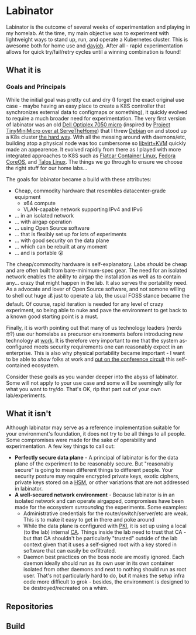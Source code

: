 # Labinator

Labinator is the outcome of several weeks of experimentation and playing in my homelab. At the time, my main objective was to experiment with lightweight ways to stand up, run, and operate a Kubernetes cluster. This is awesome both for home use and [dayjob](https://www.linkedin.com/in/danielruggeri). After all - rapid experimentation allows for quick try/fail/retry cycles until a winning combination is found!

## What it is


### Goals and Principals
While the initial goal was pretty cut and dry (I forget the exact original use case - maybe having an easy place to create a K8S controller that synchronizes external data to configmaps or something), it quickly evolved to require a much broader need for experimentation. The very first version of labinator was an old [Dell Optiplex 7050 micro](https://i.dell.com/sites/csdocuments/shared-content_data-sheets_documents/en/optiplex-7050-towers-technical-specifications.pdf?cjdata=MXxOfDB8WXww&cjevent=e7d7610aead411ef822300bc0a82b820&dgc=CJ&publisherid=5370367&publisher=&aff=Skimlinks&affid=5370367&aff_webid=100062990&aff_user_id=31285X1023697X1473eef2b4daec31877dad3a9139161d&gacd=9684992-28463632-5750457-345576786-177846717&dgc=af&VEN1=14349898-100062990-31285X1023697X1473eef2b4daec31877dad3a9139161d-Skimlinks&dclid=CIWKtZCew4sDFZv09QIdGlMlSw) (inspired by [Project TinyMiniMicro over at ServeTheHome](https://www.servethehome.com/introducing-project-tinyminimicro-home-lab-revolution/)) that I threw [Debian](https://www.debian.org/) on and stood up a K8s cluster [the hard way](https://github.com/kelseyhightower/kubernetes-the-hard-way). With all the messing around with daemons/etc, building atop a physical node was too cumbersome so [libvirt+KVM](https://libvirt.org/drvqemu.html) quickly made an appearence. It evolved rapidly from there as I played with more integrated approaches to K8S such as [Flatcar Container Linux](https://www.flatcar.org/), [Fedora CoreOS](https://fedoraproject.org/coreos/), and [Talos Linux](https://www.talos.dev/). The things we go through to ensure we choose the right stuff for our home labs...

The goals for labinator became a build with these attributes:
* Cheap, commodity hardware that resembles datacenter-grade equipment
  * x64 compute
  * VLAN-capable network supporting IPv4 and IPv6
* ... in an isolated network
* ... with airgap operation
* ... using Open Source software
* ... that is flexibly set up for lots of experiments
* ... with good security on the data plane
* ... which can be rebuilt at any moment
* ... and is portable 😮

The cheap/commodity hardware is self-explanatory. Labs *should* be cheap and are often built from bare-minimum-spec gear. The need for an isolated network enables the ability to airgap the installation as well as to contain any... crazy that might happen in the lab. It also serves the portability need. As a advocate and lover of Open Source software, and not somone willing to shell out huge 💰 just to operate a lab, the usual FOSS stance became the default. Of course, rapid iteration is needed for any level of crazy experiment, so being able to nuke and pave the environment to get back to a known good starting point is a must.

Finally, it is worth pointing out that many of us technology leaders (nerds 🤓?) use our homelabs as precursor environments before introducing new technology at [work](https://www.linkedin.com/in/danielruggeri). It is therefore very important to me that the system as-configured meets security requirements one can reasonably expect in an enterprise. This is also why physical portability became important - I want to be able to *show* folks at work and [out on the conference circuit](https://events.linuxfoundation.org/kubecon-cloudnativecon-north-america/) this self-contained ecosystem.

Consider these goals as you wander deeper into the abyss of labinator. Some will not apply to your use case and some will be seemingly silly for what you want to try/do. That's OK, rip that part out of your own lab/experiments.

## What it isn't
Although labinator may serve as a reference implementation suitable for your environment's foundation, it does not try to be all things to all people. Some compromises were made for the sake of operability and experimentation. A few key things to call out:

* **Perfectly secure data plane** - A principal of labinator is for the data plane of the experiment to be reasonably secure. But "reasonably secure" is going to mean different things to different people. Your security posture may require encrypted private keys, exotic ciphers, private keys stored on a [HSM](https://en.wikipedia.org/wiki/Hardware_security_module), or other variations that are not addressed in labinator.
* **A well-secured network environment** - Because labinator is in an isolated network and can operate airgapped, compromises have been made for the ecosystem *surrounding* the experiments. Some examples:
  * Administrative credentials for the router/switch/server/etc are weak. This is to make it easy to get in there and poke around
  * While the data plane is configured with [PKI](https://en.wikipedia.org/wiki/Public_key_infrastructure), it is set up using a local (to the lab) internal [CA](https://en.wikipedia.org/wiki/Certificate_authority). Things inside the lab need to trust that CA - but that CA shouldn't be particularly "trusted" outside of the lab context given that it uses a self-signed root with a key stored in software that can easily be exfiltrated.
  * Daemon best practices on the boss node are mostly ignored. Each daemon ideally should run as its own user in its own container isolated from other daemons and next to nothing should run as root user. That's not particularly hard to do, but it makes the setup infra code more difficult to grok - besides, the environment is designed to be destroyed/recreated on a whim.

## Repositories

## Build
